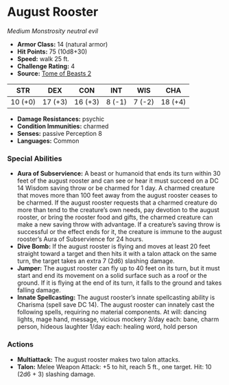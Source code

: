 # August Rooster

*Medium* *Monstrosity* *neutral evil*

- **Armor Class:** 14 (natural armor)
- **Hit Points:** 75 (10d8+30)
- **Speed:** walk 25 ft.
- **Challenge Rating:** 4
- **Source:** [Tome of Beasts 2](https://koboldpress.com/kpstore/product/tome-of-beasts-2-for-5th-edition/)

| STR | DEX | CON | INT | WIS | CHA |
| --- | --- | --- | --- | --- | --- |
| 10 (+0) | 17 (+3) | 16 (+3) | 8 (-1) | 7 (-2) | 18 (+4) |

- **Damage Resistances:** psychic
- **Condition Immunities:** charmed
- **Senses:** passive Perception 8
- **Languages:** Common
### Special Abilities
- **Aura of Subservience:** A beast or humanoid that ends its turn within 30 feet of the august rooster and can see or hear it must succeed on a DC 14 Wisdom saving throw or be charmed for 1 day. A charmed creature that moves more than 100 feet away from the august rooster ceases to be charmed. If the august rooster requests that a charmed creature do more than tend to the creature’s own needs, pay devotion to the august rooster, or bring the rooster food and gifts, the charmed creature can make a new saving throw with advantage. If a creature’s saving throw is successful or the effect ends for it, the creature is immune to the august rooster’s Aura of Subservience for 24 hours.
- **Dive Bomb:** If the august rooster is flying and moves at least 20 feet straight toward a target and then hits it with a talon attack on the same turn, the target takes an extra 7 (2d6) slashing damage.
- **Jumper:** The august rooster can fly up to 40 feet on its turn, but it must start and end its movement on a solid surface such as a roof or the ground. If it is flying at the end of its turn, it falls to the ground and takes falling damage.
- **Innate Spellcasting:** The august rooster’s innate spellcasting ability is Charisma (spell save DC 14). The august rooster can innately cast the following spells, requiring no material components. At will: dancing lights, mage hand, message, vicious mockery 3/day each: bane, charm person, hideous laughter 1/day each: healing word, hold person
### Actions
- **Multiattack:** The august rooster makes two talon attacks.
- **Talon:** Melee Weapon Attack: +5 to hit, reach 5 ft., one target. Hit: 10 (2d6 + 3) slashing damage.
